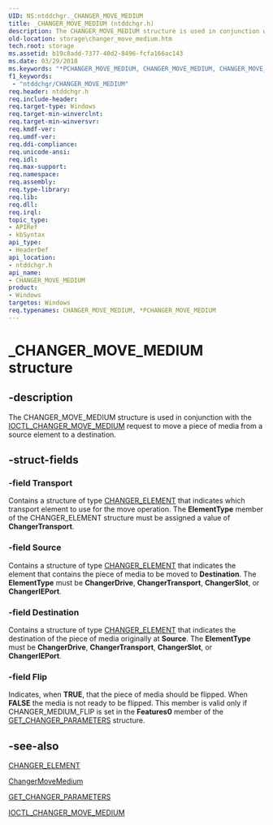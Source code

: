 ```yaml
---
UID: NS:ntddchgr._CHANGER_MOVE_MEDIUM
title: _CHANGER_MOVE_MEDIUM (ntddchgr.h)
description: The CHANGER_MOVE_MEDIUM structure is used in conjunction with the IOCTL_CHANGER_MOVE_MEDIUM request to move a piece of media from a source element to a destination.
old-location: storage\changer_move_medium.htm
tech.root: storage
ms.assetid: b19c8add-7377-40d2-8496-fcfa166ac143
ms.date: 03/29/2018
ms.keywords: "*PCHANGER_MOVE_MEDIUM, CHANGER_MOVE_MEDIUM, CHANGER_MOVE_MEDIUM structure [Storage Devices], PCHANGER_MOVE_MEDIUM, PCHANGER_MOVE_MEDIUM structure pointer [Storage Devices], _CHANGER_MOVE_MEDIUM, ntddchgr/CHANGER_MOVE_MEDIUM, ntddchgr/PCHANGER_MOVE_MEDIUM, storage.changer_move_medium, structs-changer_866dd781-90cd-41be-84ce-61c16d31a369.xml"
f1_keywords:
 - "ntddchgr/CHANGER_MOVE_MEDIUM"
req.header: ntddchgr.h
req.include-header: 
req.target-type: Windows
req.target-min-winverclnt: 
req.target-min-winversvr: 
req.kmdf-ver: 
req.umdf-ver: 
req.ddi-compliance: 
req.unicode-ansi: 
req.idl: 
req.max-support: 
req.namespace: 
req.assembly: 
req.type-library: 
req.lib: 
req.dll: 
req.irql: 
topic_type:
- APIRef
- kbSyntax
api_type:
- HeaderDef
api_location:
- ntddchgr.h
api_name:
- CHANGER_MOVE_MEDIUM
product:
- Windows
targetos: Windows
req.typenames: CHANGER_MOVE_MEDIUM, *PCHANGER_MOVE_MEDIUM
---
```


# _CHANGER_MOVE_MEDIUM structure


## -description


The CHANGER_MOVE_MEDIUM structure is used in conjunction with the <a href="https://docs.microsoft.com/windows-hardware/drivers/ddi/ntddchgr/ni-ntddchgr-ioctl_changer_move_medium">IOCTL_CHANGER_MOVE_MEDIUM</a> request to move a piece of media from a source element to a destination. 


## -struct-fields




### -field Transport

Contains a structure of type <a href="https://docs.microsoft.com/windows-hardware/drivers/ddi/ntddchgr/ns-ntddchgr-_changer_element">CHANGER_ELEMENT</a> that indicates which transport element to use for the move operation. The <b>ElementType</b> member of the CHANGER_ELEMENT structure must be assigned a value of <b>ChangerTransport</b>. 


### -field Source

Contains a structure of type <a href="https://docs.microsoft.com/windows-hardware/drivers/ddi/ntddchgr/ns-ntddchgr-_changer_element">CHANGER_ELEMENT</a> that indicates the element that contains the piece of media to be moved to <b>Destination</b>. The <b>ElementType</b> must be <b>ChangerDrive</b>, <b>ChangerTransport</b>, <b>ChangerSlot</b>, or <b>ChangerIEPort</b>.


### -field Destination

Contains a structure of type <a href="https://docs.microsoft.com/windows-hardware/drivers/ddi/ntddchgr/ns-ntddchgr-_changer_element">CHANGER_ELEMENT</a> that indicates the destination of the piece of media originally at <b>Source</b>. The <b>ElementType</b> must be <b>ChangerDrive</b>, <b>ChangerTransport</b>, <b>ChangerSlot</b>, or <b>ChangerIEPort</b>.


### -field Flip

Indicates, when <b>TRUE</b>, that the piece of media should be flipped. When <b>FALSE</b> the media is not ready to be flipped. This member is valid only if CHANGER_MEDIUM_FLIP is set in the <b>Features0</b> member of the  <a href="https://docs.microsoft.com/windows-hardware/drivers/ddi/ntddchgr/ns-ntddchgr-_get_changer_parameters">GET_CHANGER_PARAMETERS</a> structure.


## -see-also




<a href="https://docs.microsoft.com/windows-hardware/drivers/ddi/ntddchgr/ns-ntddchgr-_changer_element">CHANGER_ELEMENT</a>



<a href="https://docs.microsoft.com/windows-hardware/drivers/ddi/mcd/nf-mcd-changermovemedium">ChangerMoveMedium</a>



<a href="https://docs.microsoft.com/windows-hardware/drivers/ddi/ntddchgr/ns-ntddchgr-_get_changer_parameters">GET_CHANGER_PARAMETERS</a>



<a href="https://docs.microsoft.com/windows-hardware/drivers/ddi/ntddchgr/ni-ntddchgr-ioctl_changer_move_medium">IOCTL_CHANGER_MOVE_MEDIUM</a>
 

 

